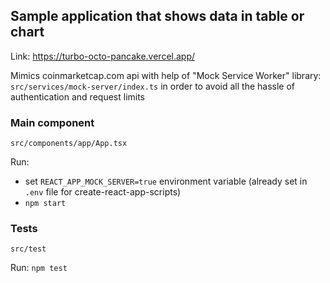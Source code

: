 ## Sample application that shows data in table or chart

Link: https://turbo-octo-pancake.vercel.app/

Mimics coinmarketcap.com api with help of "Mock Service Worker" library: `src/services/mock-server/index.ts` in order to avoid all the hassle of authentication and request limits


### Main component
`src/components/app/App.tsx`

Run: 
* set `REACT_APP_MOCK_SERVER=true` environment variable (already set in `.env` file for create-react-app-scripts)
* `npm start`

### Tests
`src/test`

Run: `npm test`